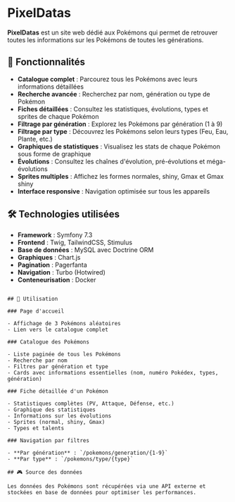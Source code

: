 # PixelDatas

**PixelDatas** est un site web dédié aux Pokémons qui permet de retrouver toutes les informations sur les Pokémons de toutes les générations.

## 🎯 Fonctionnalités

- **Catalogue complet** : Parcourez tous les Pokémons avec leurs informations détaillées
- **Recherche avancée** : Recherchez par nom, génération ou type de Pokémon
- **Fiches détaillées** : Consultez les statistiques, évolutions, types et sprites de chaque Pokémon
- **Filtrage par génération** : Explorez les Pokémons par génération (1 à 9)
- **Filtrage par type** : Découvrez les Pokémons selon leurs types (Feu, Eau, Plante, etc.)
- **Graphiques de statistiques** : Visualisez les stats de chaque Pokémon sous forme de graphique
- **Évolutions** : Consultez les chaînes d'évolution, pré-évolutions et méga-évolutions
- **Sprites multiples** : Affichez les formes normales, shiny, Gmax et Gmax shiny
- **Interface responsive** : Navigation optimisée sur tous les appareils

## 🛠️ Technologies utilisées

- **Framework** : Symfony 7.3
- **Frontend** : Twig, TailwindCSS, Stimulus
- **Base de données** : MySQL avec Doctrine ORM
- **Graphiques** : Chart.js
- **Pagination** : Pagerfanta
- **Navigation** : Turbo (Hotwired)
- **Conteneurisation** : Docker

```

## 📱 Utilisation

### Page d'accueil

- Affichage de 3 Pokémons aléatoires
- Lien vers le catalogue complet

### Catalogue des Pokémons

- Liste paginée de tous les Pokémons
- Recherche par nom
- Filtres par génération et type
- Cards avec informations essentielles (nom, numéro Pokédex, types, génération)

### Fiche détaillée d'un Pokémon

- Statistiques complètes (PV, Attaque, Défense, etc.)
- Graphique des statistiques
- Informations sur les évolutions
- Sprites (normal, shiny, Gmax)
- Types et talents

### Navigation par filtres

- **Par génération** : `/pokemons/generation/{1-9}`
- **Par type** : `/pokemons/type/{type}`

## 🎮 Source des données

Les données des Pokémons sont récupérées via une API externe et stockées en base de données pour optimiser les performances.


```
